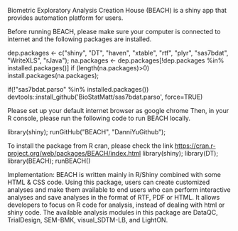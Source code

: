 Biometric Exploratory Analysis Creation House (BEACH) is a shiny app that provides automation platform for users.

Before running BEACH, please make sure your computer is connected to internet and the following packages are installed.

dep.packages <- c("shiny", "DT", "haven", "xtable", "rtf", "plyr", "sas7bdat", "WriteXLS", "rJava");
na.packages <- dep.packages[!dep.packages %in% installed.packages()]
if (length(na.packages)>0) install.packages(na.packages);

if(!"sas7bdat.parso" %in% installed.packages()) devtools::install_github('BioStatMatt/sas7bdat.parso', force=TRUE)



Please set up your default internet browser as google chrome
Then, in your R console, please run the following code to run BEACH locally.

library(shiny);
runGitHub("BEACH", "DanniYuGithub");


To install the package from R cran, please check the link https://cran.r-project.org/web/packages/BEACH/index.html
library(shiny); library(DT); library(BEACH); runBEACH()


Implementation: BEACH is written mainly in R/Shiny combined with some HTML & CSS code. Using this package, users can create customized analyses and make them available to end users who can perform interactive analyses and save analyses in the format of RTF, PDF or HTML. It allows developers to focus on R code for analysis, instead of dealing with html or shiny code. The available analysis modules in this package are DataQC, TrialDesign, SEM-BMK, visual_SDTM-LB, and LightON. 